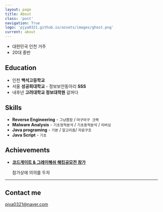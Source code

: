 ```yaml
---
layout: page
title: About
class: 'post'
navigation: True
logo: 'pjya0321.github.io/assets/images/ghost.png'
current: about
---
```


* 대한민국 인천 거주
* 20대 중반

## Education

* 인천 **백석고등학교**
* 서울 **성공회대학교** - 정보보안동아리 **SSS**
* 내후년 **고려대학교 정보대학원** 갈꺼다


## Skills

* **Reverse Engineering** - `그냥쫌함` / `마구마구 크랙`
* **Malware Analysis** - `기초정적분석` / `기초동적분석` / `리버싱`
* **Java programing** - `기본` / `알고리즘`/ `자료구조`
* **Java Script** - `기초`




## Achievements


* [**코드게이트 & 그레이해쉬 해킹공모전 참가**](#)

   참가상에 의의를 두자

***



## Contact me

pjya0321@naver.com
